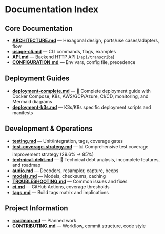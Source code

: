 # Documentation Index

## Core Documentation

- **[ARCHITECTURE.md](./ARCHITECTURE.md)** — Hexagonal design, ports/use cases/adapters, flow
- **[usage-cli.md](./usage-cli.md)** — CLI commands, flags, examples
- **[API.md](./API.md)** — Backend HTTP API (`/api/transcribe`)
- **[CONFIGURATION.md](./CONFIGURATION.md)** — Env vars, config file, precedence

## Deployment Guides

- **[deployment-complete.md](./deployment-complete.md)** — 📘 Complete deployment guide with Docker Compose, K8s, AWS/GCP/Azure, CI/CD, monitoring, and Mermaid diagrams
- **[deployment-k3s.md](./deployment-k3s.md)** — K3s/K8s specific deployment scripts and manifests

## Development & Operations

- **[testing.md](./testing.md)** — Unit/integration, tags, coverage gates
- **[test-coverage-strategy.md](./test-coverage-strategy.md)** — 📊 Comprehensive test coverage improvement strategy (29.6% → 85%)
- **[technical-debt.md](./technical-debt.md)** — 🔧 Technical debt analysis, incomplete features, and roadmap
- **[audio.md](./audio.md)** — Decoders, resampler, capture, beeps
- **[models.md](./models.md)** — Models, checksums, caching
- **[TROUBLESHOOTING.md](./TROUBLESHOOTING.md)** — Common issues and fixes
- **[ci.md](./ci.md)** — GitHub Actions, coverage thresholds
- **[tags.md](./tags.md)** — Build tags matrix and implications

## Project Information

- **[roadmap.md](./roadmap.md)** — Planned work
- **[CONTRIBUTING.md](./CONTRIBUTING.md)** — Workflow, commit structure, code style

